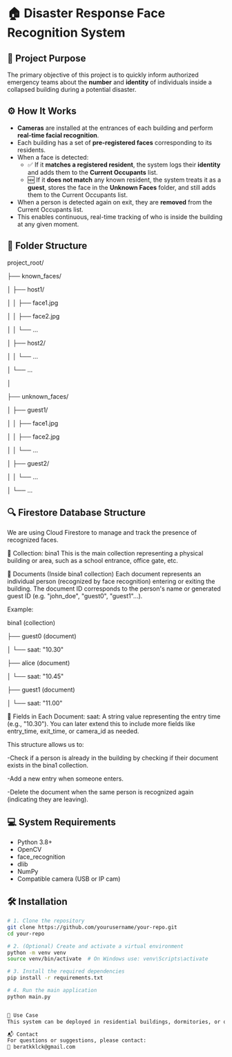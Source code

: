 # 🏠 Disaster Response Face Recognition System

## 📌 Project Purpose

The primary objective of this project is to quickly inform authorized emergency teams about the **number** and **identity** of individuals inside a collapsed building during a potential disaster.

## ⚙️ How It Works

- **Cameras** are installed at the entrances of each building and perform **real-time facial recognition**.
- Each building has a set of **pre-registered faces** corresponding to its residents.
- When a face is detected:
  - ✅ If it **matches a registered resident**, the system logs their **identity** and adds them to the **Current Occupants** list.
  - 🆕 If it **does not match** any known resident, the system treats it as a **guest**, stores the face in the **Unknown Faces** folder, and still adds them to the Current Occupants list.
- When a person is detected again on exit, they are **removed** from the Current Occupants list.
- This enables continuous, real-time tracking of who is inside the building at any given moment.

## 📁 Folder Structure

project_root/

├── known_faces/

│ ├── host1/

│ │ ├── face1.jpg

│ │ ├── face2.jpg

│ │ └── ...

│ ├── host2/

│ │ └── ...

│ └── ...

│

├── unknown_faces/

│ ├── guest1/

│ │ ├── face1.jpg

│ │ ├── face2.jpg

│ │ └── ...

│ ├── guest2/

│ │ └── ...

│ └── ...



## 🔍 Firestore Database Structure
We are using Cloud Firestore to manage and track the presence of recognized faces.

📁 Collection: bina1
This is the main collection representing a physical building or area, such as a school entrance, office gate, etc.

📄 Documents (Inside bina1 collection)
Each document represents an individual person (recognized by face recognition) entering or exiting the building. The document ID corresponds to the person's name or generated guest ID (e.g. "john_doe", "guest0", "guest1"...).

Example:



bina1 (collection)

├── guest0 (document)

│   └── saat: "10.30"

├── alice (document)

│   └── saat: "10.45"

├── guest1 (document)

│   └── saat: "11.00"



📌 Fields in Each Document:
saat: A string value representing the entry time (e.g., "10.30"). You can later extend this to include more fields like entry_time, exit_time, or camera_id as needed.

This structure allows us to:

-Check if a person is already in the building by checking if their document exists in the bina1 collection.

-Add a new entry when someone enters.

-Delete the document when the same person is recognized again (indicating they are leaving).

## 💻 System Requirements

- Python 3.8+
- OpenCV
- face_recognition
- dlib
- NumPy
- Compatible camera (USB or IP cam)

## 🛠️ Installation

```bash
# 1. Clone the repository
git clone https://github.com/yourusername/your-repo.git
cd your-repo

# 2. (Optional) Create and activate a virtual environment
python -m venv venv
source venv/bin/activate  # On Windows use: venv\Scripts\activate

# 3. Install the required dependencies
pip install -r requirements.txt

# 4. Run the main application
python main.py


🚨 Use Case
This system can be deployed in residential buildings, dormitories, or other public housing facilities to support emergency response units during natural disasters such as earthquakes.

📬 Contact
For questions or suggestions, please contact:
📧 beratkklck@gmail.com
